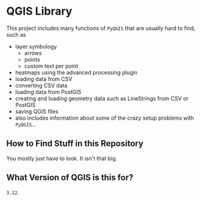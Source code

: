 # QGIS Library
This project includes many functions of `PyQGIS` that are usually hard to find, such as

* layer symbology
  * arrows
  * points
  * custom text per point
* heatmaps using the advanced processing plugin
* loading data from CSV
* converting CSV data
* loading data from PostGIS
* creating and loading geometry data such as LineStrings from CSV or PostGIS
* saving QGIS files
* also includes information about some of the crazy setup problems with `PyQGIS`...

## How to Find Stuff in this Repository
You mostly just have to look. It isn't that big.

## What Version of QGIS is this for?
`3.12`.